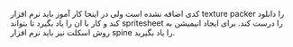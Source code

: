 ﻿کدی اضافه نشده است ولی در اینجا کار آموز باید نرم افزار texture packer را دانلود کند و کار با ان را یاد بگیرد تا بتواند spritesheet را درست کند.
برای ایجاد انیمیشن به روش اسکلت نیز باید نرم افزار spine  را یاد بگیرید.